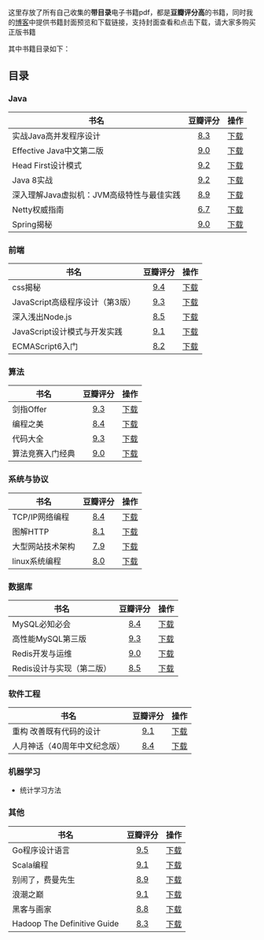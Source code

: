 这里存放了所有自己收集的**带目录**电子书籍pdf，都是**豆瓣评分高**的书籍，同时我的[博客](https://guanpengchn.github.io/#/book)中提供书籍封面预览和下载链接，支持封面查看和点击下载，请大家多购买正版书籍

其中书籍目录如下：

## 目录

### Java

|书名|豆瓣评分|操作|
|---|:-:|:-:|
|实战Java高并发程序设计|[8.3](https://book.douban.com/subject/26663605/)|[下载]()|
|Effective Java中文第二版|[9.0](https://book.douban.com/subject/3360807/)|[下载]()|
|Head First设计模式|[9.2](https://book.douban.com/subject/2243615/)|[下载]()|
|Java 8实战|[9.2](https://book.douban.com/subject/26772632/)|[下载]()|
|深入理解Java虚拟机：JVM高级特性与最佳实践|[8.9](https://book.douban.com/subject/24722612/)|[下载]()|
|Netty权威指南|[6.7](https://book.douban.com/subject/26373138/)|[下载]()|
|Spring揭秘|[9.0](https://book.douban.com/subject/3897837/)|[下载]()| 

### 前端

|书名|豆瓣评分|操作|
|---|:-:|:-:|
|css揭秘|[9.4](https://book.douban.com/subject/26745943/)|[下载]()|
|JavaScript高级程序设计（第3版）|[9.3](https://book.douban.com/subject/10546125/)|[下载]()|
|深入浅出Node.js|[8.5](https://book.douban.com/subject/25768396/)|[下载]()|
|JavaScript设计模式与开发实践|[9.1](https://book.douban.com/subject/26382780/)|[下载]()|
|ECMAScript6入门|[8.2](https://book.douban.com/subject/25966265/)|[下载]()|

### 算法

|书名|豆瓣评分|操作|
|---|:-:|:-:|
|剑指Offer|[9.3](https://book.douban.com/subject/27008702/)|[下载]()|
|编程之美|[8.4](https://book.douban.com/subject/3004255/)|[下载]()|
|代码大全|[9.3](https://book.douban.com/subject/1477390/)|[下载]()|
|算法竞赛入门经典|[9.0](https://book.douban.com/subject/25902102/)|[下载]()| 

### 系统与协议

|书名|豆瓣评分|操作|
|---|:-:|:-:|
|TCP/IP网络编程|[8.4](https://book.douban.com/subject/25911735/)|[下载]()|
|图解HTTP|[8.1](https://book.douban.com/subject/25863515/)|[下载]()|
|大型网站技术架构|[7.9](https://book.douban.com/subject/25723064/)|[下载]()|
|linux系统编程|[8.0](https://book.douban.com/subject/3907181/)|[下载]()| 

### 数据库

|书名|豆瓣评分|操作|
|---|:-:|:-:|
|MySQL必知必会|[8.4](https://book.douban.com/subject/3354490/)|[下载]()|
|高性能MySQL第三版|[9.3](https://book.douban.com/subject/23008813/)|[下载]()|
|Redis开发与运维|[9.0](https://book.douban.com/subject/26971561/)|[下载]()|
|Redis设计与实现（第二版）|[8.5](https://book.douban.com/subject/25900156/)|[下载]()|

### 软件工程

|书名|豆瓣评分|操作|
|---|:-:|:-:|
|重构 改善既有代码的设计|[9.1](https://book.douban.com/subject/4262627/)|[下载]()|
|人月神话（40周年中文纪念版）|[8.4](https://book.douban.com/subject/26358448/)|[下载]()|

### 机器学习

- 统计学习方法

### 其他

|书名|豆瓣评分|操作|
|---|:-:|:-:|
|Go程序设计语言|[9.5](https://book.douban.com/subject/26859123/)|[下载](https://github.com/guanpengchn/aaron.books/raw/master/Go%E7%A8%8B%E5%BA%8F%E8%AE%BE%E8%AE%A1%E8%AF%AD%E8%A8%80.pdf)|
|Scala编程|[9.1](https://book.douban.com/subject/27591387/)|[下载]()|
|别闹了，费曼先生|[8.9](https://book.douban.com/subject/1037602/)|[下载]()|
|浪潮之巅|[9.1](https://book.douban.com/subject/6709783/)|[下载]()|
|黑客与画家|[8.8](https://book.douban.com/subject/6021440/)|[下载]()|
|Hadoop The Definitive Guide|[8.3](https://book.douban.com/subject/3220004/)|[下载]()|
